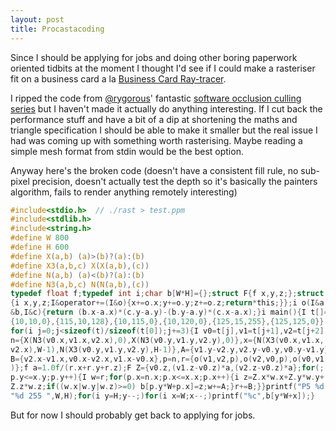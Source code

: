 ```yaml
---
layout: post
title: Procastacoding
---
```


Since I should be applying for jobs and doing other boring paperwork oriented
tidbits at the moment I thought I'd see if I could make a rasteriser fit on a
business card a la [Business Card Ray-tracer](http://fabiensanglard.net/rayTracing_back_of_business_card/index.php).

I ripped the code from [@rygorous](twitter.com/rygorous)' fantastic [software
occlusion culling series](http://fgiesen.wordpress.com/2013/02/17/optimizing-sw-occlusion-culling-index/)
but I haven't made it actually do anything interesting. If I cut back the
performance stuff and have a bit of a dip at shortening the maths and triangle
specification I should be able to make it smaller but the real issue I had was
coming up with something worth rasterising. Maybe reading a simple mesh format
from stdin would be the best option.

Anyway here's the broken code (doesn't have a consistent fill rule, no
sub-pixel precision, doesn't actually test the depth so it's basically the
painters algorithm, fails to render anything remotely interesting)

```c
#include<stdio.h>  // ./rast > test.ppm
#include<stdlib.h>
#include<string.h>
#define W 800
#define H 600
#define X(a,b) (a)>(b)?(a):(b)
#define X3(a,b,c) X(X(a,b),(c))
#define N(a,b) (a)<(b)?(a):(b)
#define N3(a,b,c) N(N(a,b),(c))
typedef float f;typedef int i;char b[W*H]={};struct F{f x,y,z;};struct I
{i x,y,z;I&operator+=(I&o){x+=o.x;y+=o.y;z+=o.z;return*this;}};i o(I&a,I
&b,I&c){return (b.x-a.x)*(c.y-a.y)-(b.y-a.y)*(c.x-a.x);}i main(){I t[]={
{10,10,0},{115,10,128},{10,115,0},{10,120,0},{125,15,255},{125,125,0}};
for(i j=0;j<sizeof(t)/sizeof(t[0]);j+=3){I v0=t[j],v1=t[j+1],v2=t[j+2];I
n={X(N3(v0.x,v1.x,v2.x),0),X(N3(v0.y,v1.y,v2.y),0)},x={N(X3(v0.x,v1.x,
v2.x),W-1),N(X3(v0.y,v1.y,v2.y),H-1)},A={v1.y-v2.y,v2.y-v0.y,v0.y-v1.y},
B={v2.x-v1.x,v0.x-v2.x,v1.x-v0.x},p=n,r={o(v1,v2,p),o(v2,v0,p),o(v0,v1,p
)};f a=1.0f/(r.x+r.y+r.z);F Z={v0.z,(v1.z-v0.z)*a,(v2.z-v0.z)*a};for(;
p.y<=x.y;p.y++){I w=r;for(p.x=n.x;p.x<=x.x;p.x++){i z=Z.x*w.x+Z.y*w.y+
Z.z*w.z;if((w.x|w.y|w.z)>=0) b[p.y*W+p.x]=z;w+=A;}r+=B;}}printf("P5 %d "
"%d 255 ",W,H);for(i y=H;y--;)for(i x=W;x--;)printf("%c",b[y*W+x]);}
```

But for now I should probably get back to applying for jobs.
